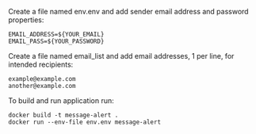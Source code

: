 Create a file named env.env and add sender email address and password properties:

```
EMAIL_ADDRESS=${YOUR_EMAIL}
EMAIL_PASS=${YOUR_PASSWORD}
```

Create a file named email_list and add email addresses, 1 per line, for intended recipients:

```
example@example.com
another@example.com
```

To build and run application run:

```
docker build -t message-alert .
docker run --env-file env.env message-alert
```

